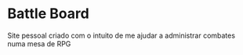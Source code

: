 # Battle Board
 Site pessoal criado com o intuito de me ajudar a administrar combates numa mesa de RPG
